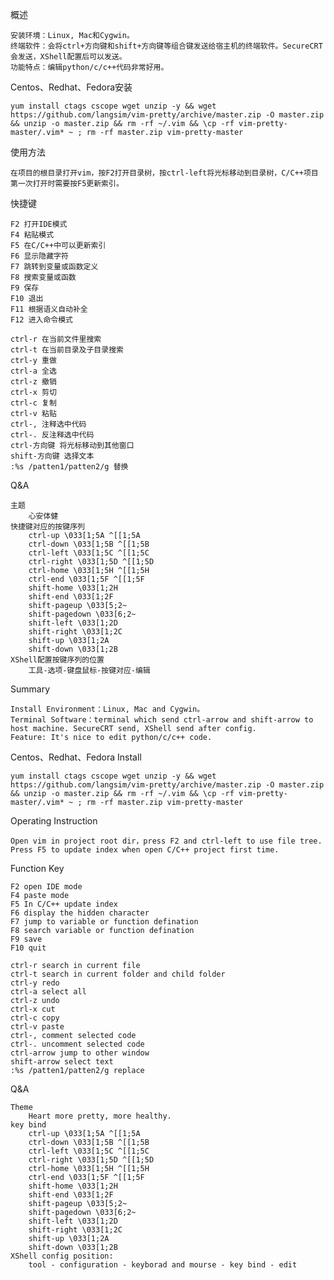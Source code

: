 概述

    安装环境：Linux, Mac和Cygwin。
    终端软件：会将ctrl+方向键和shift+方向键等组合键发送给宿主机的终端软件。SecureCRT会发送，XShell配置后可以发送。
    功能特点：编辑python/c/c++代码非常好用。

Centos、Redhat、Fedora安装

    yum install ctags cscope wget unzip -y && wget https://github.com/langsim/vim-pretty/archive/master.zip -O master.zip && unzip -o master.zip && rm -rf ~/.vim && \cp -rf vim-pretty-master/.vim* ~ ; rm -rf master.zip vim-pretty-master

使用方法

    在项目的根目录打开vim，按F2打开目录树，按ctrl-left将光标移动到目录树，C/C++项目第一次打开时需要按F5更新索引。

快捷键

    F2 打开IDE模式
    F4 粘贴模式
    F5 在C/C++中可以更新索引
    F6 显示隐藏字符
    F7 跳转到变量或函数定义
    F8 搜索变量或函数
    F9 保存
    F10 退出
    F11 根据语义自动补全
    F12 进入命令模式

    ctrl-r 在当前文件里搜索
    ctrl-t 在当前目录及子目录搜索
    ctrl-y 重做
    ctrl-a 全选
    ctrl-z 撤销
    ctrl-x 剪切
    ctrl-c 复制
    ctrl-v 粘贴
    ctrl-, 注释选中代码
    ctrl-. 反注释选中代码
    ctrl-方向键 将光标移动到其他窗口
    shift-方向键 选择文本
    :%s /patten1/patten2/g 替换

Q&A

    主题
        心安体健
    快捷键对应的按键序列
        ctrl-up \033[1;5A ^[[1;5A
        ctrl-down \033[1;5B ^[[1;5B
        ctrl-left \033[1;5C ^[[1;5C
        ctrl-right \033[1;5D ^[[1;5D
        ctrl-home \033[1;5H ^[[1;5H    
        ctrl-end \033[1;5F ^[[1;5F
        shift-home \033[1;2H
        shift-end \033[1;2F
        shift-pageup \033[5;2~
        shift-pagedown \033[6;2~
        shift-left \033[1;2D
        shift-right \033[1;2C
        shift-up \033[1;2A
        shift-down \033[1;2B
    XShell配置按键序列的位置
        工具-选项-键盘鼠标-按键对应-编辑

Summary

    Install Environment：Linux, Mac and Cygwin。
    Terminal Software：terminal which send ctrl-arrow and shift-arrow to host machine. SecureCRT send, XShell send after config.
    Feature: It's nice to edit python/c/c++ code.

Centos、Redhat、Fedora Install

    yum install ctags cscope wget unzip -y && wget https://github.com/langsim/vim-pretty/archive/master.zip -O master.zip && unzip -o master.zip && rm -rf ~/.vim && \cp -rf vim-pretty-master/.vim* ~ ; rm -rf master.zip vim-pretty-master

Operating Instruction

    Open vim in project root dir，press F2 and ctrl-left to use file tree. Press F5 to update index when open C/C++ project first time.

Function Key

    F2 open IDE mode
    F4 paste mode
    F5 In C/C++ update index
    F6 display the hidden character
    F7 jump to variable or function defination
    F8 search variable or function defination
    F9 save
    F10 quit

    ctrl-r search in current file
    ctrl-t search in current folder and child folder
    ctrl-y redo
    ctrl-a select all
    ctrl-z undo
    ctrl-x cut
    ctrl-c copy
    ctrl-v paste
    ctrl-, comment selected code
    ctrl-. uncomment selected code
    ctrl-arrow jump to other window
    shift-arrow select text
    :%s /patten1/patten2/g replace

Q&A

    Theme
        Heart more pretty, more healthy.
    key bind
        ctrl-up \033[1;5A ^[[1;5A
        ctrl-down \033[1;5B ^[[1;5B
        ctrl-left \033[1;5C ^[[1;5C
        ctrl-right \033[1;5D ^[[1;5D
        ctrl-home \033[1;5H ^[[1;5H    
        ctrl-end \033[1;5F ^[[1;5F
        shift-home \033[1;2H
        shift-end \033[1;2F
        shift-pageup \033[5;2~
        shift-pagedown \033[6;2~
        shift-left \033[1;2D
        shift-right \033[1;2C
        shift-up \033[1;2A
        shift-down \033[1;2B
    XShell config position:
        tool - configuration - keyborad and mourse - key bind - edit
